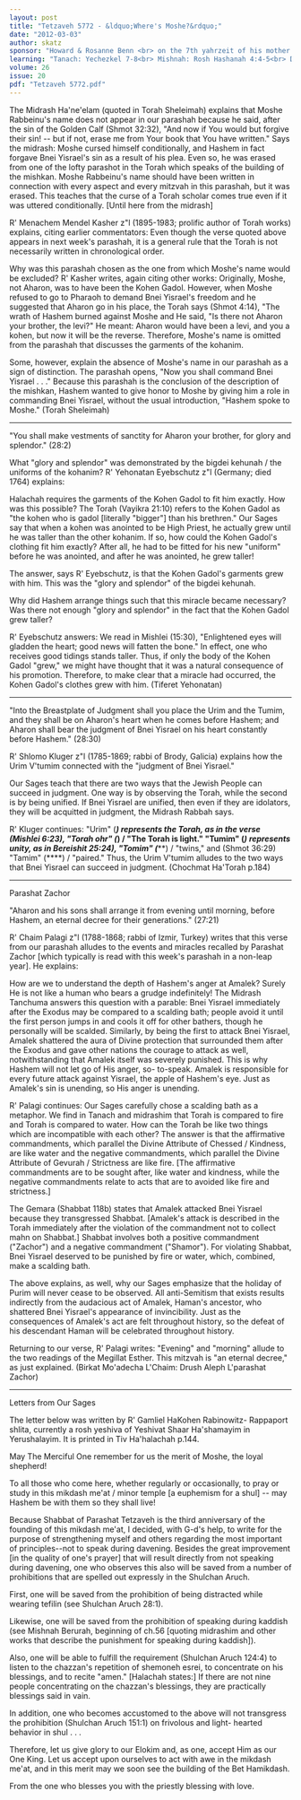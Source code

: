 ```yaml
---
layout: post
title: "Tetzaveh 5772 - &ldquo;Where's Moshe?&rdquo;"
date: "2012-03-03"
author: skatz
sponsor: "Howard & Rosanne Benn <br> on the 7th yahrzeit of his mother <br> Fay Benn (Faiga bat Alter Yitzchok Dov a\"h)"
learning: "Tanach: Yechezkel 7-8<br> Mishnah: Rosh Hashanah 4:4-5<br> Daf Yomi (Bavli): Temurah 17<br> Daf Yomi (Yerushalmi): Shekalim 18<br> Halachah Yomit: Orach Chaim 24:1-3"
volume: 26
issue: 20
pdf: "Tetzaveh 5772.pdf"
---
```


The Midrash Ha'ne'elam (quoted in Torah Sheleimah) explains that Moshe Rabbeinu's name does not appear in our parashah because he said, after the sin of the Golden Calf (Shmot 32:32), "And now if You would but forgive their sin! -- but if not, erase me from Your book that You have written." Says the midrash: Moshe cursed himself conditionally, and Hashem in fact forgave Bnei Yisrael's sin as a result of his plea. Even so, he was erased from one of the lofty parashot in the Torah which speaks of the building of the mishkan. Moshe Rabbeinu's name should have been written in connection with every aspect and every mitzvah in this parashah, but it was erased. This teaches that the curse of a Torah scholar comes true even if it was uttered conditionally. \[Until here from the midrash\]

R' Menachem Mendel Kasher z"l (1895-1983; prolific author of Torah works) explains, citing earlier commentators: Even though the verse quoted above appears in next week's parashah, it is a general rule that the Torah is not necessarily written in chronological order.

Why was this parashah chosen as the one from which Moshe's name would be excluded? R' Kasher writes, again citing other works: Originally, Moshe, not Aharon, was to have been the Kohen Gadol. However, when Moshe refused to go to Pharaoh to demand Bnei Yisrael's freedom and he suggested that Aharon go in his place, the Torah says (Shmot 4:14), "The wrath of Hashem burned against Moshe and He said, "Is there not Aharon your brother, the levi?" He meant: Aharon would have been a levi, and you a kohen, but now it will be the reverse. Therefore, Moshe's name is omitted from the parashah that discusses the garments of the kohanim.

Some, however, explain the absence of Moshe's name in our parashah as a sign of distinction. The parashah opens, "Now you shall command Bnei Yisrael . . ." Because this parashah is the conclusion of the description of the mishkan, Hashem wanted to give honor to Moshe by giving him a role in commanding Bnei Yisrael, without the usual introduction, "Hashem spoke to Moshe." (Torah Sheleimah)

********

"You shall make vestments of sanctity for Aharon your brother, for glory and splendor." (28:2)

What "glory and splendor" was demonstrated by the bigdei kehunah / the uniforms of the kohanim? R' Yehonatan Eyebschutz z"l (Germany; died 1764) explains:

Halachah requires the garments of the Kohen Gadol to fit him exactly. How was this possible? The Torah (Vayikra 21:10) refers to the Kohen Gadol as "the kohen who is gadol \[literally "bigger"\] than his brethren." Our Sages say that when a kohen was anointed to be High Priest, he actually grew until he was taller than the other kohanim. If so, how could the Kohen Gadol's clothing fit him exactly? After all, he had to be fitted for his new "uniform" before he was anointed, and after he was anointed, he grew taller!

The answer, says R' Eyebschutz, is that the Kohen Gadol's garments grew with him. This was the "glory and splendor" of the bigdei kehunah.

Why did Hashem arrange things such that this miracle became necessary? Was there not enough "glory and splendor" in the fact that the Kohen Gadol grew taller?

R' Eyebschutz answers: We read in Mishlei (15:30), "Enlightened eyes will gladden the heart; good news will fatten the bone." In effect, one who receives good tidings stands taller. Thus, if only the body of the Kohen Gadol "grew," we might have thought that it was a natural consequence of his promotion. Therefore, to make clear that a miracle had occurred, the Kohen Gadol's clothes grew with him. (Tiferet Yehonatan)

********

"Into the Breastplate of Judgment shall you place the Urim and the Tumim, and they shall be on Aharon's heart when he comes before Hashem; and Aharon shall bear the judgment of Bnei Yisrael on his heart constantly before Hashem." (28:30)

R' Shlomo Kluger z"l (1785-1869; rabbi of Brody, Galicia) explains how the Urim V'tumim connected with the "judgment of Bnei Yisrael."

Our Sages teach that there are two ways that the Jewish People can succeed in judgment. One way is by observing the Torah, while the second is by being unified. If Bnei Yisrael are unified, then even if they are idolators, they will be acquitted in judgment, the Midrash Rabbah says.

R' Kluger continues: "Urim" (*****) represents the Torah, as in the verse (Mishlei 6:23), "Torah ohr" (***) / "The Torah is light." "Tumim" (*****) represents unity, as in Bereishit 25:24), "Tomim" (*****) / "twins," and (Shmot 36:29) "Tamim" (****) / "paired." Thus, the Urim V'tumim alludes to the two ways that Bnei Yisrael can succeed in judgment. (Chochmat Ha'Torah p.184)

********

Parashat Zachor

"Aharon and his sons shall arrange it from evening until morning, before Hashem, an eternal decree for their generations." (27:21)

R' Chaim Palagi z"l (1788-1868; rabbi of Izmir, Turkey) writes that this verse from our parashah alludes to the events and miracles recalled by Parashat Zachor \[which typically is read with this week's parashah in a non-leap year\]. He explains:

How are we to understand the depth of Hashem's anger at Amalek? Surely He is not like a human who bears a grudge indefinitely! The Midrash Tanchuma answers this question with a parable: Bnei Yisrael immediately after the Exodus may be compared to a scalding bath; people avoid it until the first person jumps in and cools it off for other bathers, though he personally will be scalded. Similarly, by being the first to attack Bnei Yisrael, Amalek shattered the aura of Divine protection that surrounded them after the Exodus and gave other nations the courage to attack as well, notwithstanding that Amalek itself was severely punished. This is why Hashem will not let go of His anger, so- to-speak. Amalek is responsible for every future attack against Yisrael, the apple of Hashem's eye. Just as Amalek's sin is unending, so His anger is unending.

R' Palagi continues: Our Sages carefully chose a scalding bath as a metaphor. We find in Tanach and midrashim that Torah is compared to fire and Torah is compared to water. How can the Torah be like two things which are incompatible with each other? The answer is that the affirmative commandments, which parallel the Divine Attribute of Chessed / Kindness, are like water and the negative commandments, which parallel the Divine Attribute of Gevurah / Strictness are like fire. \[The affirmative commandments are to be sought after, like water and kindness, while the negative commandments relate to acts that are to avoided like fire and strictness.\]

The Gemara (Shabbat 118b) states that Amalek attacked Bnei Yisrael because they transgressed Shabbat. \[Amalek's attack is described in the Torah immediately after the violation of the commandment not to collect mahn on Shabbat.\] Shabbat involves both a positive commandment ("Zachor") and a negative commandment ("Shamor"). For violating Shabbat, Bnei Yisrael deserved to be punished by fire or water, which, combined, make a scalding bath.

The above explains, as well, why our Sages emphasize that the holiday of Purim will never cease to be observed. All anti-Semitism that exists results indirectly from the audacious act of Amalek, Haman's ancestor, who shattered Bnei Yisrael's appearance of invincibility. Just as the consequences of Amalek's act are felt throughout history, so the defeat of his descendant Haman will be celebrated throughout history.

Returning to our verse, R' Palagi writes: "Evening" and "morning" allude to the two readings of the Megillat Esther. This mitzvah is "an eternal decree," as just explained. (Birkat Mo'adecha L'Chaim: Drush Aleph L'parashat Zachor)

********

Letters from Our Sages

The letter below was written by R' Gamliel HaKohen Rabinowitz- Rappaport shlita, currently a rosh yeshiva of Yeshivat Shaar Ha'shamayim in Yerushalayim. It is printed in Tiv Ha'halachah p.144.

May The Merciful One remember for us the merit of Moshe, the loyal shepherd!

To all those who come here, whether regularly or occasionally, to pray or study in this mikdash me'at / minor temple \[a euphemism for a shul\] -- may Hashem be with them so they shall live!

Because Shabbat of Parashat Tetzaveh is the third anniversary of the founding of this mikdash me'at, I decided, with G-d's help, to write for the purpose of strengthening myself and others regarding the most important of principles--not to speak during davening. Besides the great improvement \[in the quality of one's prayer\] that will result directly from not speaking during davening, one who observes this also will be saved from a number of prohibitions that are spelled out expressly in the Shulchan Aruch.

First, one will be saved from the prohibition of being distracted while wearing tefilin (see Shulchan Aruch 28:1).

Likewise, one will be saved from the prohibition of speaking during kaddish (see Mishnah Berurah, beginning of ch.56 \[quoting midrashim and other works that describe the punishment for speaking during kaddish\]).

Also, one will be able to fulfill the requirement (Shulchan Aruch 124:4) to listen to the chazzan's repetition of shemoneh esrei, to concentrate on his blessings, and to recite "amen." \[Halachah states:\] If there are not nine people concentrating on the chazzan's blessings, they are practically blessings said in vain.

In addition, one who becomes accustomed to the above will not transgress the prohibition (Shulchan Aruch 151:1) on frivolous and light- hearted behavior in shul . . .

Therefore, let us give glory to our Elokim and, as one, accept Him as our One King. Let us accept upon ourselves to act with awe in the mikdash me'at, and in this merit may we soon see the building of the Bet Hamikdash.

From the one who blesses you with the priestly blessing with love.

